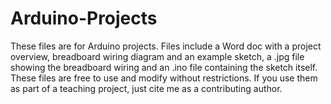 # Arduino-Projects

These files are for Arduino projects. Files include a Word doc with a project overview, breadboard wiring diagram and 
an example sketch, a .jpg file showing the breadboard wiring and an .ino file containing the sketch itself.
These files are free to use and modify without restrictions. 
If you use them as part of a teaching project, just cite me as a contributing author.
